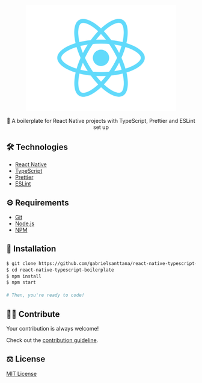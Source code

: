 <div align="center">
  <img src="./.github/logo.png" alt="react-native-typescript-boilerplate" width="400" />
</div>

<p align="center">🧬 A boilerplate for React Native projects with TypeScript, Prettier and ESLint set up</p>

## 🛠️ Technologies

<ul>
  <li><a href="https://reactnative.dev/">React Native</a></li>
  <li><a href="https://www.typescriptlang.org/docs/">TypeScript</a></li>
  <li><a href="https://prettier.io/">Prettier</a></li>
  <li><a href="https://eslint.org/">ESLint</a></li>
</ul>

## ⚙️ Requirements

<ul>
  <li><a href="https://git-scm.com/">Git</a></li>
  <li><a href="https://nodejs.org/en/">Node.js</a></li>
  <li><a href="https://www.npmjs.com/">NPM</a></li>
</ul>
</ul>

## 🚀 Installation

```bash
$ git clone https://github.com/gabrielsanttana/react-native-typescript-boilerplate
$ cd react-native-typescript-boilerplate
$ npm install
$ npm start

# Then, you're ready to code!
```

## 💁🏽 Contribute

Your contribution is always welcome!

Check out the [contribution guideline](https://github.com/gabrielsanttana/react-native-typescript-boilerplate/blob/main/CONTRIBUTING.md).

## ⚖️ License

[MIT License](https://github.com/gabrielsanttana/react-native-typescript-boilerplate/blob/main/LICENSE)